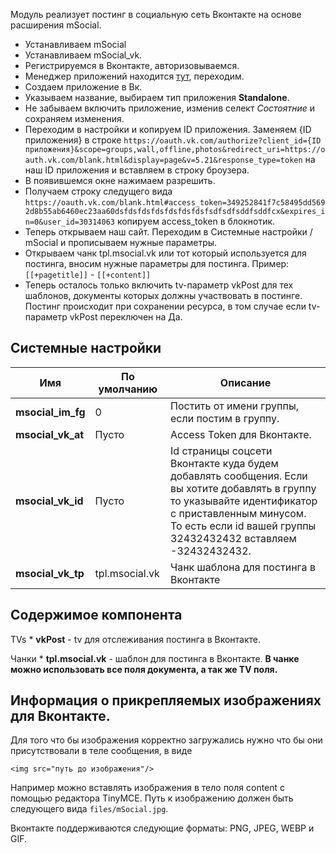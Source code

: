 Модуль реализует постинг в социальную сеть Вконтакте на основе расширения mSocial.

* Устанавливаем mSocial
* Устанавливаем mSocial_vk.
* Регистрируемся в Вконтакте, авторизовываемся.
* Менеджер приложений находится [тут][1], переходим.
* Создаем приложение в Вк.
* Указываем название, выбираем тип приложения **Standalone**.
* Не забываем включить приложение, изменив селект *Состоятние* и сохраняем изменения.
* Переходим в настройки и копируем ID приложения. Заменяем {ID приложения} в строке ```https://oauth.vk.com/authorize?client_id={ID приложения}&scope=groups,wall,offline,photos&redirect_uri=https://oauth.vk.com/blank.html&display=page&v=5.21&response_type=token``` на наш ID приложения и вставляем в строку броузера. 
* В появившемся окне нажимаем разрешить.
* Получаем строку следущего вида ```https://oauth.vk.com/blank.html#access_token=349252841f7c58495dd5692d8b55ab6460ec23aa60dsfdsfdsfdsfdsfdsfdsfsdfsdfsddfsddfcx&expires_in=0&user_id=30314063``` копируем access_token в блокнотик.
* Теперь открываем наш сайт. Переходим в Системные настройки / mSocial и прописываем нужные параметры.
* Открываем чанк tpl.msocial.vk или тот который используется для постинга, вносим нужные параметры для постинга. Пример: `[[+pagetitle]]` - `[[+content]]`
* Теперь осталось только включить tv-параметр vkPost для тех шаблонов, документы которых должны участвовать в постинге. Постинг происходит при сохранении ресурса, в том случае если tv-параметр vkPost переключен на Да.

## Системные настройки
Имя  | По умолчанию | Описание
------------- | ------------- | -------------
**msocial_im_fg** |  0  |  Постить от имени группы, если постим в группу.
**msocial_vk_at** |  Пусто  |  Access Token для Вконтакте.
**msocial_vk_id** |  Пусто  |  Id страницы соцсети Вконтакте куда будем добавлять сообщения. Если вы хотите добавлять в группу то указывайте идентификатор с приставленным минусом. То есть если id вашей группы 32432432432 вставляем -32432432432.
**msocial_vk_tp** |  tpl.msocial.vk  |  Чанк шаблона для постинга в Вконтакте

## Содержимое компонента

TVs
    * **vkPost** - tv для отслеживания постинга в Вконтакте.

Чанки
    * **tpl.msocial.vk** - шаблон для постинга в Вконтакте.
    **В чанке можно использовать все поля документа, а так же TV поля.**

## Информация о прикрепляемых изображениях для Вконтакте.
Для того что бы изображения корректно загружались нужно что бы они присутствовали в теле сообщения, в виде
```
<img src="путь до изображения"/>
```
Например можно вставлять изображения в тело поля content с помощью редактора TinyMCE. Путь к изображению должен быть следующего вида `files/mSocial.jpg`.

Вконтакте поддерживаются следующие форматы: PNG, JPEG, WEBP и GIF.


[1]: https://vk.com/apps?act=manage
